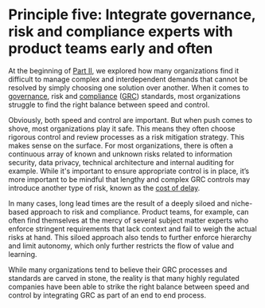 # Principle five: Integrate governance, risk and compliance experts with product teams early and often

At the beginning of [Part II](../part-two-introduction.md), we explored how many organizations find it difficult to manage complex and interdependent demands that cannot be resolved by simply choosing one solution over another. When it comes to [governance](../../glossary.md), risk and [compliance](../../glossary.md) \([GRC](../../glossary.md)\) standards, most organizations struggle to find the right balance between speed and control.

Obviously, both speed and control are important. But when push comes to shove, most organizations play it safe. This means they often choose rigorous control and review processes as a risk mitigation strategy. This makes sense on the surface. For most organizations, there is often a continuous array of known and unknown risks related to information security, data privacy, technical architecture and internal auditing for example. While it's important to ensure appropriate control is in place, it’s more important to be mindful that lengthy and complex GRC controls may introduce another type of risk, known as the [cost of delay](https://docs.google.com/document/d/1Bd9xRQQZfc-b9eTFUaAZQ7_KB7fiwk4MjWd5cErio_U/edit#).

In many cases, long lead times are the result of a deeply siloed and niche-based approach to risk and compliance. Product teams, for example, can often find themselves at the mercy of several subject matter experts who enforce stringent requirements that lack context and fail to weigh the actual risks at hand. This siloed approach also tends to further enforce hierarchy and limit autonomy, which only further restricts the flow of value and learning.

While many organizations tend to believe their GRC processes and standards are carved in stone, the reality is that many highly regulated companies have been able to strike the right balance between speed and control by integrating GRC as part of an end to end process.


